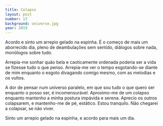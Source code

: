 ```yaml
---
title: Colapso
layout: post
number: 13
background: universe.jpg
year: 2019
---
```


Acordo e sinto um arrepio gelado na espinha. É o começo de mais um aborrecido dia, pleno de deambulações sem sentido, diálogos sobre nada, monólogos sobre tudo.

Arrepia-me sonhar quão bela e caoticamente ordenada poderia ser a vida se fizesse tudo o que penso. Arrepia-me ver o tempo esgotando-se diante de mim enquanto o esgoto divagando comigo mesmo, com as melodias e os vultos.

A dor de pensar num universo paralelo, em que sou tudo o que quero ser enquanto o posso ser, é incomensurável. Aproximo-me de um colapso enquanto mantenho a minha postura impávida e serena. Aprecio os outros colapsarem, e mantenho-me de pé, estático. Estou tranquilo. Não chegarei a colapsar, se não viver.

Sinto um arrepio gelado na espinha, e acordo para mais um dia.
